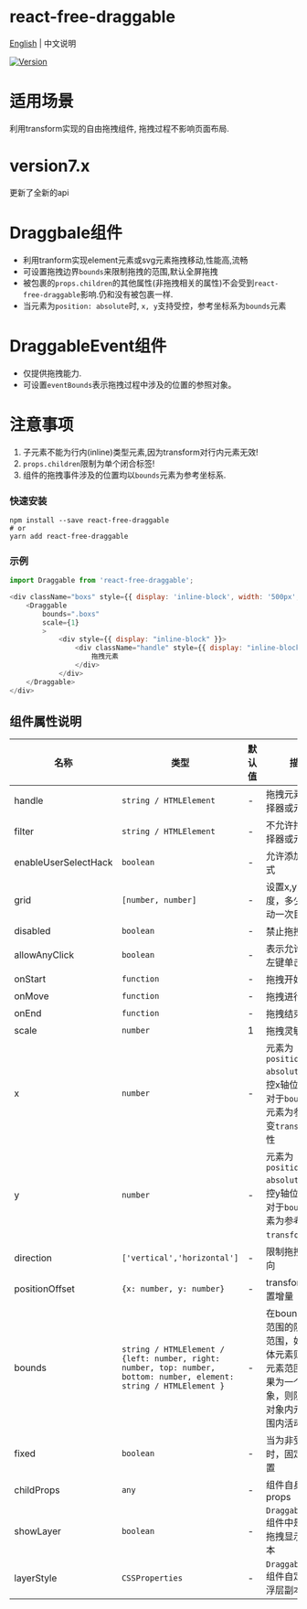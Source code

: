# react-free-draggable

[English](./README.md) | 中文说明

[![Version](https://img.shields.io/badge/version-7.1.8-green)](https://www.npmjs.com/package/react-free-draggable)

# 适用场景

利用transform实现的自由拖拽组件, 拖拽过程不影响页面布局.

# version7.x

更新了全新的api

# Draggbale组件

- 利用tranform实现element元素或svg元素拖拽移动,性能高,流畅
- 可设置拖拽边界`bounds`来限制拖拽的范围,默认全屏拖拽
- 被包裹的`props.children`的其他属性(非拖拽相关的属性)不会受到`react-free-draggable`影响.仍和没有被包裹一样.
- 当元素为`position: absolute`时, `x, y`支持受控，参考坐标系为`bounds`元素

# DraggableEvent组件

- 仅提供拖拽能力.
- 可设置`eventBounds`表示拖拽过程中涉及的位置的参照对象。

# 注意事项

1. 子元素不能为行内(inline)类型元素,因为transform对行内元素无效!
2. `props.children`限制为单个闭合标签!
3. 组件的拖拽事件涉及的位置均以`bounds`元素为参考坐标系.

### 快速安装
```
npm install --save react-free-draggable
# or
yarn add react-free-draggable
```

### 示例
```javascript
import Draggable from 'react-free-draggable';

<div className="boxs" style={{ display: 'inline-block', width: '500px', background: "red" }}>
    <Draggable
        bounds=".boxs"
        scale={1}
        >
            <div style={{ display: "inline-block" }}>
                <div className="handle" style={{ display: "inline-block", width: "80px",background: "blue", cursor: "pointer", height: "100%" }} onClick={this.clickToast}>
                    拖拽元素
                </div>
            </div>
    </Draggable>
</div>
```

## 组件属性说明

| 名称                          | 类型                  | 默认值                                                         | 描述                                                                                                      |
| ----------------------------- | --------------------- | -------------------------------------------------------------- | --------------------------------------------------------------------------------------------------------- |
| handle                      | `string / HTMLElement`            | -                                                  | 拖拽元素的类选择器或元素                                                                                  |
| filter                  | `string / HTMLElement`            | -                                                  | 不允许拖拽的选择器或元素                                                                              |
| enableUserSelectHack          | `boolean`                         | -                                                  | 允许添加选中样式                                                  |
| grid                          | `[number, number]`                | -                                                  | 设置x,y方向幅度，多少幅度移动一次目标                                                                              |
| disabled                      | `boolean`                         | -                                                  | 禁止拖拽                                                                                          |
| allowAnyClick                 | `boolean`                         | -                                                  | 表示允许非鼠标左键单击拖动                                                                                          |
| onStart                   | `function`                        | -                                                  | 拖拽开始事件                                                                                           |
| onMove                        | `function`                        | -                                                  | 拖拽进行事件                      |
| onEnd                    | `function`                        | -                                                  | 拖拽结束事件                                                                                  |
| scale                         | `number`                          | 1                                                  | 拖拽灵敏度                                                                                  |
| x                             | `number`                          | -                                                  | 元素为`position: absolute`时, 受控x轴位置，相对于`bounds`的父元素为参考点改变`transform`属性                                                                                  |
| y                             | `number`                          | -                                                  | 元素为`position: absolute`时, 受控y轴位置，相对于`bounds`父元素为参考点改变`transform`属性                                                                                  |
| direction                          | `['vertical','horizontal']`             | -                                                  | 限制拖拽运动方向                                                                                  |
| positionOffset                | `{x: number, y: number}`          | -                                                  | transform的位置增量                                                                                  |
| bounds                        | `string / HTMLElement / {left: number, right: number, top: number, bottom: number, element: string / HTMLElement }`                   | -     | 在bounds内部范围的限制拖拽范围，如果为具体元素则限制该元素范围内，如果为一个范围对象，则限制在该对象内元素的范围内活动                                                                                          |
| fixed                   | `boolean`                | -                                               | 当为非受控组件时，固定拖拽位置                                 |
| childProps                   | `any`                | -                                               | 组件自身的props                                 |
| showLayer                   | `boolean`                | -                                               | `DraggableEvent`组件中是否提供拖拽显示浮层副本                                 |
| layerStyle                   | `CSSProperties`                | -                                               | `DraggableEvent`组件自定义显示浮层副本的样式                                 |
